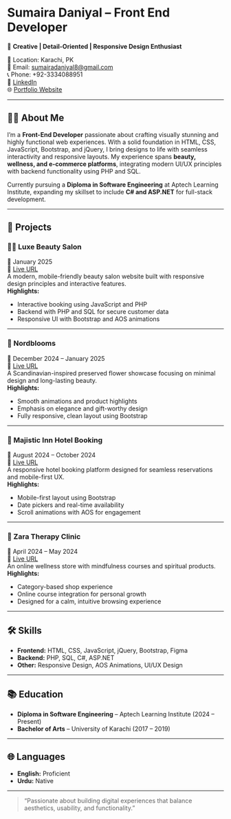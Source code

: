# Sumaira Daniyal – Front End Developer

🎨 **Creative | Detail-Oriented | Responsive Design Enthusiast**

📍 Location: Karachi, PK  
📧 Email: [sumairadaniyal8@gmail.com](mailto:sumairadaniyal8@gmail.com)  
📞 Phone: +92-3334088951  
🔗 [LinkedIn](https://www.linkedin.com/in/sumaira-daniyal-517a66216/)  
🌐 [Portfolio Website](https://v0-dark-portfolio-de-git-62c11d-hrrahman4734-gmailcoms-projects.vercel.app/)

---

## 👩‍💻 About Me

I’m a **Front-End Developer** passionate about crafting visually stunning and highly functional web experiences. With a solid foundation in HTML, CSS, JavaScript, Bootstrap, and jQuery, I bring designs to life with seamless interactivity and responsive layouts. My experience spans **beauty, wellness, and e-commerce platforms**, integrating modern UI/UX principles with backend functionality using PHP and SQL.

Currently pursuing a **Diploma in Software Engineering** at Aptech Learning Institute, expanding my skillset to include **C# and ASP.NET** for full-stack development.

---

## 🌟 Projects

### 💇‍♀️ Luxe Beauty Salon  
📅 January 2025  
🔗 [Live URL](https://musical-lokum-a9a1f0.netlify.app/)  
A modern, mobile-friendly beauty salon website built with responsive design principles and interactive features.  
**Highlights:**
- Interactive booking using JavaScript and PHP  
- Backend with PHP and SQL for secure customer data  
- Responsive UI with Bootstrap and AOS animations  

---

### 🌸 Nordblooms  
📅 December 2024 – January 2025  
🔗 [Live URL](https://tangerine-malabi-fdf32d.netlify.app/)  
A Scandinavian-inspired preserved flower showcase focusing on minimal design and long-lasting beauty.  
**Highlights:**
- Smooth animations and product highlights  
- Emphasis on elegance and gift-worthy design  
- Fully responsive, clean layout using Bootstrap  

---

### 🏨 Majistic Inn Hotel Booking  
📅 August 2024 – October 2024  
🔗 [Live URL](https://majesticinn.netlify.app/)  
A responsive hotel booking platform designed for seamless reservations and mobile-first UX.  
**Highlights:**
- Mobile-first layout using Bootstrap  
- Date pickers and real-time availability  
- Scroll animations with AOS for engagement  

---

### 🧘 Zara Therapy Clinic  
📅 April 2024 – May 2024  
🔗 [Live URL](https://therapyclinic.netlify.app/)  
An online wellness store with mindfulness courses and spiritual products.  
**Highlights:**
- Category-based shop experience  
- Online course integration for personal growth  
- Designed for a calm, intuitive browsing experience  

---

## 🛠️ Skills

- **Frontend:** HTML, CSS, JavaScript, jQuery, Bootstrap, Figma  
- **Backend:** PHP, SQL, C#, ASP.NET  
- **Other:** Responsive Design, AOS Animations, UI/UX Design  

---

## 📚 Education

- **Diploma in Software Engineering** – Aptech Learning Institute (2024 – Present)  
- **Bachelor of Arts** – University of Karachi (2017 – 2019)

---

## 🌐 Languages

- **English:** Proficient  
- **Urdu:** Native

---

> “Passionate about building digital experiences that balance aesthetics, usability, and functionality.”

